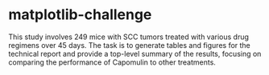# matplotlib-challenge

This study involves 249 mice with SCC tumors treated with various drug regimens over 45 days. The task is to generate tables and figures for the technical report and provide a top-level summary of the results, focusing on comparing the performance of Capomulin to other treatments.